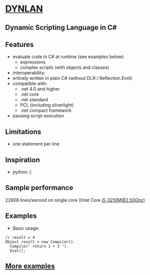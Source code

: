 # [DYNLAN](https://dynlan.com)
## Dynamic Scripting Language in C#

## Features
 + evaluate code in C# at runtime (see examples below):
   + expressions
   + complex scripts (with objects and classes)
 + interoperability:
 + entirely written in plain C# (without DLR / Reflection.Emit)
 + compatible with:
   + .net 4.0 and higher
   + .net core
   + .net standard
   + PCL (including silverlight)
   + .net compact framework
 + pausing script execution

## Limitations
 + one statement per line

## Inspiration
 + python :)

## Sample performance
 22808 lines/second on single core (Intel Core i5-3210M@2.50Ghz)

## Examples

 + Basic usage:
```
// result = 4
Object result = new Compiler().
  Compile(" return 1 + 3 ").
  Eval();
```

## [More examples](https://github.com/b-y-t-e/DynLan/blob/master/EXAMPLES.md)

